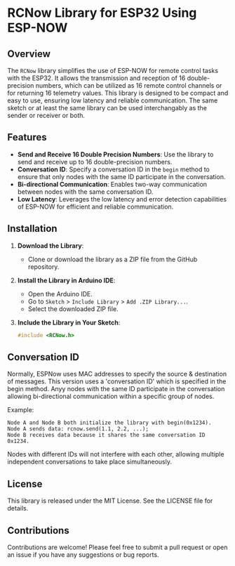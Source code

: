 # RCNow Library for ESP32 Using ESP-NOW

## Overview

The `RCNow` library simplifies the use of ESP-NOW for remote control tasks with the ESP32. It allows the transmission and reception of 16 double-precision numbers, which can be utilized as 16 remote control channels or for returning 16 telemetry values. This library is designed to be compact and easy to use, ensuring low latency and reliable communication.  The same sketch or at least the same library can be used interchangably as the sender or receiver or both.

## Features

- **Send and Receive 16 Double Precision Numbers**: Use the library to send and receive up to 16 double-precision numbers.
- **Conversation ID**: Specify a conversation ID in the `begin` method to ensure that only nodes with the same ID participate in the conversation.
- **Bi-directional Communication**: Enables two-way communication between nodes with the same conversation ID.
- **Low Latency**: Leverages the low latency and error detection capabilities of ESP-NOW for efficient and reliable communication.

## Installation

1. **Download the Library**:
   - Clone or download the library as a ZIP file from the GitHub repository.

2. **Install the Library in Arduino IDE**:
   - Open the Arduino IDE.
   - Go to `Sketch` > `Include Library` > `Add .ZIP Library...`.
   - Select the downloaded ZIP file.

3. **Include the Library in Your Sketch**:
   ```cpp
   #include <RCNow.h>

## Conversation ID

Normally, ESPNow uses MAC addresses to specify the source & destination of messages.  This version uses a 'conversation ID' which is specified in the begin method.  Anyy nodes with the same ID participate in the conversation allowing bi-directional communication within a specific group of nodes.  

Example:

    Node A and Node B both initialize the library with begin(0x1234).
    Node A sends data: rcnow.send(1.1, 2.2, ...);
    Node B receives data because it shares the same conversation ID 0x1234.

Nodes with different IDs will not interfere with each other, allowing multiple independent conversations to take place simultaneously.

## License

This library is released under the MIT License. See the LICENSE file for details.

## Contributions

Contributions are welcome! Please feel free to submit a pull request or open an issue if you have any suggestions or bug reports.
